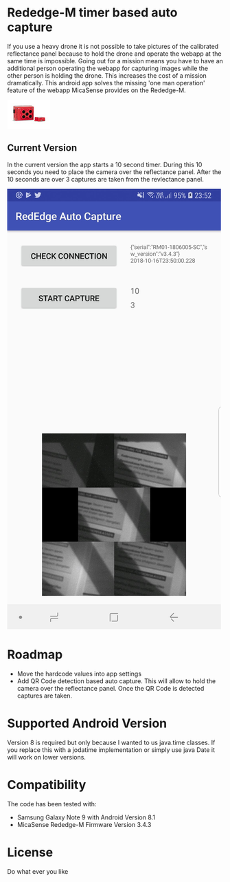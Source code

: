 # Rededge-M timer based auto capture

If you use a heavy drone it is not possible to take pictures of the calibrated reflectance panel because to hold the drone and operate the webapp at the same time is impossible.
Going out for a mission means you have to have an additional person operating the webapp for capturing images while the other person is holding the drone. This increases the cost of a mission dramatically.
This android app solves the missing 'one man operation' feature of the webapp MicaSense provides on the Rededge-M.

![MicaSense Rededge-M](Karen1996-Edit2_cutout.jpg)

## Current Version
In the current version the app starts a 10 second timer. During this 10 seconds you need to place the camera over the reflectance panel. After the 10 seconds are over
3 captures are taken from the revlectance panel.

![Screenshot](app-rededge-autocapture.jpeg)

# Roadmap

- Move the hardcode values into app settings
- Add QR Code detection based auto capture. This will allow to hold the camera over the reflectance panel. Once the QR Code is detected captures are taken.

# Supported Android Version
Version 8 is required but only because I wanted to us java.time classes. If you replace this with a jodatime implementation or simply use java Date it will work on lower versions.

# Compatibility

The code has been tested with:

- Samsung Galaxy Note 9 with Android Version 8.1
- MicaSense Rededge-M Firmware Version 3.4.3 

# License
Do what ever you like   

